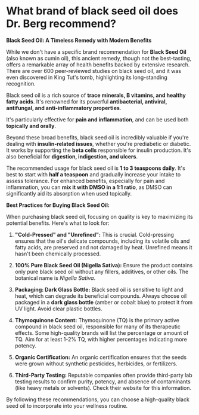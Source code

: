 # What brand of black seed oil does Dr. Berg recommend?

**Black Seed Oil: A Timeless Remedy with Modern Benefits** 

While we don't have a specific brand recommendation for **Black Seed Oil** (also known as cumin oil), this ancient remedy, though not the best-tasting, offers a remarkable array of health benefits backed by extensive research. There are over 600 peer-reviewed studies on black seed oil, and it was even discovered in King Tut's tomb, highlighting its long-standing recognition. 

Black seed oil is a rich source of **trace minerals, B vitamins, and healthy fatty acids**. It's renowned for its powerful **antibacterial, antiviral, antifungal, and anti-inflammatory properties**. 

It's particularly effective for **pain and inflammation**, and can be used both **topically and orally**. 

Beyond these broad benefits, black seed oil is incredibly valuable if you're dealing with **insulin-related issues**, whether you're prediabetic or diabetic. It works by supporting the **beta cells** responsible for insulin production. It's also beneficial for **digestion, indigestion, and ulcers**. 

The recommended usage for black seed oil is **1 to 3 teaspoons daily**. It's best to start with **half a teaspoon** and gradually increase your intake to assess tolerance. For enhanced benefits, especially for pain and inflammation, you can **mix it with DMSO in a 1:1 ratio**, as DMSO can significantly aid its absorption when used topically.  

**Best Practices for Buying Black Seed Oil:** 

When purchasing black seed oil, focusing on quality is key to maximizing its potential benefits. Here's what to look for: 

1. **"Cold-Pressed" and "Unrefined":** This is crucial. Cold-pressing ensures that the oil's delicate compounds, including its volatile oils and fatty acids, are preserved and not damaged by heat. Unrefined means it hasn't been chemically processed. 

2. **100% Pure Black Seed Oil (Nigella Sativa):** Ensure the product contains only pure black seed oil without any fillers, additives, or other oils. The botanical name is *Nigella Sativa*. 

3. **Packaging: Dark Glass Bottle:** Black seed oil is sensitive to light and heat, which can degrade its beneficial compounds. Always choose oil packaged in a **dark glass bottle** (amber or cobalt blue) to protect it from UV light. Avoid clear plastic bottles. 

4. **Thymoquinone Content:** Thymoquinone (TQ) is the primary active compound in black seed oil, responsible for many of its therapeutic effects. Some high-quality brands will list the percentage or amount of TQ. Aim for at least 1-2% TQ, with higher percentages indicating more potency. 

5. **Organic Certification:** An organic certification ensures that the seeds were grown without synthetic pesticides, herbicides, or fertilizers. 

6. **Third-Party Testing:** Reputable companies often provide third-party lab testing results to confirm purity, potency, and absence of contaminants (like heavy metals or solvents). Check their website for this information. 

By following these recommendations, you can choose a high-quality black seed oil to incorporate into your wellness routine.
